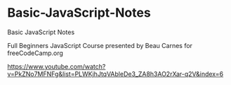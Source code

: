 # Basic-JavaScript-Notes
Basic JavaScript Notes

Full Beginners JavaScript Course presented by Beau Carnes for freeCodeCamp.org

https://www.youtube.com/watch?v=PkZNo7MFNFg&list=PLWKjhJtqVAbleDe3_ZA8h3AO2rXar-q2V&index=6
